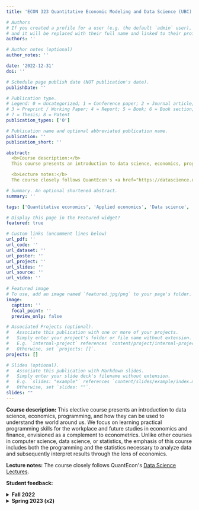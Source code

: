 ```yaml
---
title: 'ECON 323 Quantitative Economic Modeling and Data Science (UBC)'

# Authors
# If you created a profile for a user (e.g. the default `admin` user), write the username (folder name) here
# and it will be replaced with their full name and linked to their profile.
authors: ''

# Author notes (optional)
author_notes: ''

date: '2022-12-31'
doi: ''

# Schedule page publish date (NOT publication's date).
publishDate: ''

# Publication type.
# Legend: 0 = Uncategorized; 1 = Conference paper; 2 = Journal article;
# 3 = Preprint / Working Paper; 4 = Report; 5 = Book; 6 = Book section;
# 7 = Thesis; 8 = Patent
publication_types: ['0']

# Publication name and optional abbreviated publication name.
publication: ''
publication_short: ''

abstract:
  <b>Course description:</b>
  This course presents an introduction to data science, economics, programming, and how they can be used to understand the world around us. We focus on learning practical programming skills for the workplace and future studies in economics and finance, envisioned as a complement to econometrics. Unlike other courses in computer science, data science, or statistics, the emphasis of this course includes both the programming and the statistics necessary to analyze data and subsequently interpret results through the lens of economics. <br/><br/>

  <b>Lecture notes:</b>
  The course closely follows QuantEcon's <a href="https://datascience.quantecon.org/">Data Science Lectures</a>.<br/><br/>

# Summary. An optional shortened abstract.
summary: ''

tags: ['Quantitative economics', 'Applied economics', 'Data science', 'Python']

# Display this page in the Featured widget?
featured: true

# Custom links (uncomment lines below)
url_pdf: ''
url_code: ''
url_dataset: ''
url_poster: ''
url_project: ''
url_slides: ''
url_source: ''
url_video: ''

# Featured image
# To use, add an image named `featured.jpg/png` to your page's folder.
image:
  caption: ''
  focal_point: ''
  preview_only: false

# Associated Projects (optional).
#   Associate this publication with one or more of your projects.
#   Simply enter your project's folder or file name without extension.
#   E.g. `internal-project` references `content/project/internal-project/index.md`.
#   Otherwise, set `projects: []`.
projects: []

# Slides (optional).
#   Associate this publication with Markdown slides.
#   Simply enter your slide deck's filename without extension.
#   E.g. `slides: "example"` references `content/slides/example/index.md`.
#   Otherwise, set `slides: ""`.
slides: ""
---
```

**Course description:** This elective course presents an introduction to data science, economics, programming, and how they can be used to understand the world around us. We focus on learning practical programming skills for the workplace and future studies in economics and finance, envisioned as a complement to econometrics. Unlike other courses in computer science, data science, or statistics, the emphasis of this course includes both the programming and the statistics necessary to analyze data and subsequently interpret results through the lens of economics. 

**Lecture notes:** The course closely follows QuantEcon's [Data Science Lectures](https://datascience.quantecon.org/).

**Student feedback:**
<details>
  <ul>
    <li><a href="../courses/datascience/ECON323f22_eval.pdf">Full course evaluations (PDF)</a></li>
    <li><b>Selected student comments:</b></li>
    <ul>
      <li>This course covers a ton of advanced topics without any prereqs, which is a great idea. It exposes students to subjects with really interesting applications (my favorite was the graph/network content) that they wouldn't otherwise see until the end of their degree, if ever.</li>
      <li>The instructor did a really good job of balancing the HUGE variation in students' past experience. </li>
      <li>This course can be hard but it's very useful. The instructor is super supportive and very nice. He replied email very quickly and was willing to help students. He always sacrificed his own time for extra office hours if students need additional help.</li>
      <li>Dr. Phil is a great instructor always go through everything in detail. The assigned homework was manageable and relevant to class material. TA Josh is also very helpful, he explained all the problems I had clearly during his office hour. Thank you both!</li>
      <li>I learned a lot about Python packages such as Numpy, Pandas and matplotlib. These are very useful tools. The final project give me a chance to apply these knowledge.</li>
      <li>Very nice professor and well-organized class. This is one of the best econ classes I have taken in UBC</li>
    </ul>
  </ul>
  <summary><b>Fall 2022</b></summary>
</details>
<details>
  <ul>
    <li><a href="../courses/datascience/2022W2ECON323003.pdf">Full course evaluations (section 003) (PDF)</a></li>
    <li><a href="../courses/datascience/2022W2ECON323004.pdf">Full course evaluations (section 004) (PDF)</a></li>
    <li><b>Selected student comments:</b></li>
    <ul>
      <li>Dr. Solimine is really brilliant and accommodating. He definitely knows what he is teaching, and truly cares about his students. One of the best instructors I have ever met. </li>
      <li>This was a fantastically structured course. I really loved the pedagogy – weighting the problem sets so highly really motivated me to learn by doing. I learn much better in this way compared to testing. The applications and packages used are fantastically useful, and I can see so many great applications of what I've learned. Thank you! </li>
      <li>He was great. Was genuinely interested in helping me with the final project which I really appreciated. I was a bit demoralized by how open–ended the project was but he made me excited about it and more ready to take on a topic. </li>
      <li>This is a very useful and practical course. Many jobs require data science and teaching students how to properly use those tools is very important.</li>
      <li>He was very knowledgable about the subject and always available to the students.</li>
      <li>the problem sets are the right amount of challenging and greatly increased my understanding of the material </li>
      <li>The course build solid foundations for people who want to start as a data scientist. We learn python and its important libraries and some applications in the course. The project helps us to gain some practical experience. </li>
      <li>good to know some econ concepts and their application in data science. And we can tell Phil has spent lots of efforts on this course.</li>
      <li>Philip is very passionate about the course material and is always eager to answer student's questions, i appreciate that wants to share as much as he knows as possible </li>
      <li>Great professor, explain things in details and answer questions after the class! </li>
    </ul>
  </ul>
  <summary><b>Spring 2023 (x2)</b></summary>
</details>
